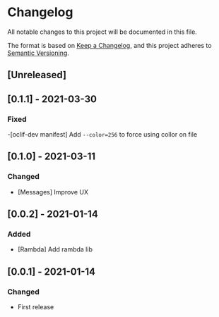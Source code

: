 # Changelog
All notable changes to this project will be documented in this file.

The format is based on [Keep a Changelog](https://keepachangelog.com/en/1.0.0/),
and this project adheres to [Semantic Versioning](https://semver.org/spec/v2.0.0.html).

## [Unreleased]

## [0.1.1] - 2021-03-30
### Fixed
-[oclif-dev manifest] Add `--color=256` to force using collor on file
## [0.1.0] - 2021-03-11

### Changed
- [Messages] Improve UX

## [0.0.2] - 2021-01-14
### Added
- [Rambda] Add rambda lib
## [0.0.1] - 2021-01-14

### Changed
- First release

